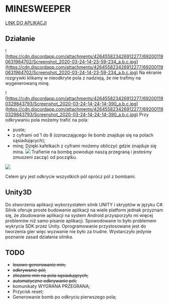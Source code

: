 #  MINESWEEPER
[LINK DO APLIKACJI](https://files.catbox.moe/9f53wt.apk)

## Działanie
![https://cdn.discordapp.com/attachments/426455823426912277/692001190631964702/Screenshot_2020-03-24-14-23-59-234_a.b.c.jpg](https://cdn.discordapp.com/attachments/426455823426912277/692001190631964702/Screenshot_2020-03-24-14-23-59-234_a.b.c.jpg)
Na ekranie rozgrywki klikamy w nieodkryte pola z nadzieją, że nie trafimy na wygenerowaną minę. 

![https://cdn.discordapp.com/attachments/426455823426912277/692001190329843793/Screenshot_2020-03-24-14-24-14-390_a.b.c.jpg](https://cdn.discordapp.com/attachments/426455823426912277/692001190329843793/Screenshot_2020-03-24-14-24-14-390_a.b.c.jpg)
Przy odkrywaniu pola możemy trafić na pola:
- puste;
- z cyframi od 1 do 8 (oznaczającego ile bomb znajduje się na polach sąsiadujących);
- minę;
Dzięki kafelkach z cyframi możemy obliczyć gdzie znajduje się mina.
![](https://media.discordapp.net/attachments/426455823426912277/692001189717475379/Screenshot_2020-03-24-14-24-28-221_a.b.c.jpg?width=974&height=468)
Trafienie na bombę powoduje naszą przegraną i jesteśmy zmuszeni zacząć od początku.

![](https://media.discordapp.net/attachments/426455823426912277/692004978134351932/unknown.png?width=755&height=468)

Celem gry jest odkrycie wszystkich pól oprócz pól z bombami.

## Unity3D
Do stworzenia aplikacji wykorzystałem silnik UNITY i skryptów w języku C#.
Silnik oferuje proste budowanie aplikacji na wiele platform jednak przyznam się, że zbudowanie aplikacji na system Android przysporzyło mi więcej problemów niż samo pisanie aplikacji. Spowodowane to było problemem wykrycia SDK przez Unity. Oprogramowanie przystosowane jest do tworzenia gier więc wyzwanie nie było za trudne. Wystarczyło jedynie poznanie zasad działania silnika.

## TODO
- ~~losowe generowanie min;~~
- ~~odkrywanie pól;~~
- ~~zliczanie min na pola sąsiadujących;~~
- ~~automatyczne odkrywanie pól;~~
- komunikaty WYGRANA PRZEGRANA;
- Przycisk reset;
- Generowanie bomb po odkryciu pierwszego pola;
